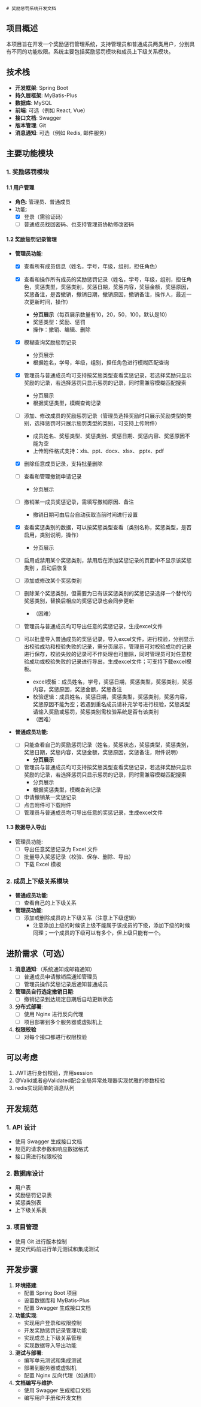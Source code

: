     # 奖励惩罚系统开发文档

## 项目概述

本项目旨在开发一个奖励惩罚管理系统，支持管理员和普通成员两类用户，分别具有不同的功能权限。系统主要包括奖励惩罚模块和成员上下级关系模块。

## 技术栈

- **开发框架**: Spring Boot
- **持久层框架**: MyBatis-Plus
- **数据库**: MySQL
- **前端**: 可选（例如 React, Vue）
- **接口文档**: Swagger
- **版本管理**: Git
- **消息通知**: 可选（例如 Redis, 邮件服务）

## 主要功能模块

### 1. 奖励惩罚模块

#### 1.1 用户管理

- **角色**: 管理员、普通成员
- 功能:
  - [x] 登录（需验证码）
  - [ ] 普通成员找回密码、也支持管理员协助修改密码

#### 1.2 奖励惩罚记录管理

- **管理员功能**:

  - [x] 查看所有成员信息（姓名，学号，年级，组别，担任角色）

  - [x] 查看和操作所有成员的奖励惩罚记录（姓名，学号，年级，组别，担任角色，奖惩类型，奖惩类别，奖惩日期，奖惩内容，奖惩金额，奖惩原因，奖惩备注，是否撤销，撤销日期，撤销原因，撤销备注，操作人，最近一次更新时间，操作）
    - **分页展示**（每页展示数量有10，20，50，100，默认是10）
    - 奖惩类型：奖励、惩罚
    - 操作：撤销、编辑、删除
    
  - [x] 模糊查询奖励惩罚记录
    - 分页展示
    - 根据姓名，学号，年级，组别，担任角色进行模糊匹配查询
    
  - [x] 管理员与普通成员均可支持按奖惩类型查看奖惩记录，若选择奖励只显示奖励的记录，若选择惩罚只显示惩罚的记录，同时需兼容模糊匹配搜索
    - 分页展示
    - 根据奖惩类型，模糊查询记录

  - [ ] 添加、修改成员的奖励惩罚记录（管理员选择奖励时只展示奖励类型的类别，选择惩罚时只展示惩罚类型的类别，可支持上传附件）

    - 成员姓名、奖惩类型、奖惩类别、奖惩日期、奖惩内容、奖惩原因不能为空
    - 上传附件格式支持：xls、ppt、docx、xlsx、 pptx、pdf

  - [x] 删除任意成员记录，支持批量删除

  - [ ] 查看和管理撤销申请记录

    - 分页展示

  - [ ] 撤销某一成员奖惩记录，需填写撤销原因、备注

    - 撤销日期可由后台自动获取当前时间进行设置

  - [x] 查看奖惩类别的数据，可以按奖惩类型查看（类别名称，奖惩类型，是否启用，类别说明，操作）

    - 分页展示

  - [ ] 启用或禁用某个奖惩类别，禁用后在添加奖惩记录的页面中不显示该奖惩类别 ，启动后恢复

  - [ ] 添加或修改某个奖惩类别

  - [ ] 删除某个奖惩类别，但需要为已有该奖惩类别的奖惩记录选择一个替代的奖惩类别，替换后相应的奖惩记录也会同步更新

    - （困难）

  - [ ] 管理员与普通成员均可导出任意的奖惩记录，生成excel文件

  - [ ] 可以批量导入普通成员的奖惩记录，导入excel文件，进行校验，分别显示出校验成功和校验失败的记录，需分页展示，管理员可对校验成功的记录进行保存，校验失败的记录可不作处理也可删除，同时管理员可对任意校验成功或校验失败的记录进行导出，生成excel文件；可支持下载excel模板。 

    - excel模板：成员姓名，学号，奖惩日期，奖惩类型，奖惩类别，奖惩内容，奖惩原因，奖惩金额，奖惩备注
    - 校验逻辑：成员姓名，奖惩日期，奖惩类型，奖惩类别，奖惩内容，奖惩原因不能为空；若遇到重名成员请补充学号进行校验，奖惩类型请输入奖励或惩罚，奖惩类别需校验系统是否有该类别
    - （困难）

    

- **普通成员功能**:

  - [ ] 只能查看自己的奖励惩罚记录（姓名，奖惩状态，奖惩类型，奖惩类别，奖惩日期，奖惩内容，奖惩金额，奖惩原因，奖惩备注，附件说明）
    - **分页展示**
  - [ ] 管理员与普通成员均可支持按奖惩类型查看奖惩记录，若选择奖励只显示奖励的记录，若选择惩罚只显示惩罚的记录，同时需兼容模糊匹配搜索
    - 分页展示
    - 根据奖惩类型，模糊查询记录
  - [ ] 申请撤销某一奖惩记录
  - [ ] 点击附件可下载附件
  - [ ] 管理员与普通成员均可导出任意的奖惩记录，生成excel文件

#### 1.3 数据导入导出

- 管理员功能:
  - [ ] 导出任意奖惩记录为 Excel 文件
  - [ ] 批量导入奖惩记录（校验、保存、删除、导出）
  - [ ] 下载 Excel 模板

### 2. 成员上下级关系模块

- **普通成员功能**:
  - [ ] 查看自己的上下级关系
- **管理员功能**:
  - [ ] 添加或删除成员的上下级关系（注意上下级逻辑）
    - 注意添加上级的时候该上级不能属于该成员的下级，添加下级的时候同理；一个成员的下级可以有多个，但上级只能有一个。 

## 进阶需求（可选）

1. **消息通知**:（系统通知或邮箱通知）
   - [ ] 普通成员申请撤销后通知管理员
   - [ ] 管理员操作奖惩记录后通知普通成员
2. **管理员自行选定撤销日期**:
   - [ ] 撤销记录到达规定日期后自动更新状态
3. **分布式部署**:
   - [ ] 使用 Nginx 进行反向代理
   - [ ] 项目部署到多个服务器或虚拟机上
4. **权限校验**
   - [ ] 对每个接口都进行权限校验

## 可以考虑

1. JWT进行身份校验，弃用session
2. @Valid或者@Validated配合全局异常处理器实现优雅的参数校验
3. redis实现简单的消息队列

## 开发规范

### 1. API 设计

- 使用 Swagger 生成接口文档
- 规范的请求参数和响应数据格式
- 接口需进行权限校验

### 2. 数据库设计

- 用户表
- 奖励惩罚记录表
- 奖惩类别表
- 上下级关系表

### 3. 项目管理

- 使用 Git 进行版本控制
- 提交代码前进行单元测试和集成测试

## 开发步骤

1. **环境搭建**:
   - 配置 Spring Boot 项目
   - 设置数据库和 MyBatis-Plus
   - 配置 Swagger 生成接口文档
2. **功能实现**:
   - 实现用户登录和权限控制
   - 开发奖励惩罚记录管理功能
   - 实现成员上下级关系管理
   - 实现数据导入导出功能
3. **测试与部署**:
   - 编写单元测试和集成测试
   - 部署到服务器或虚拟机
   - 配置 Nginx 反向代理（如适用）
4. **文档编写与维护**:
   - 使用 Swagger 生成接口文档
   - 编写用户手册和开发文档